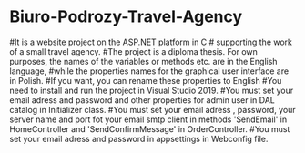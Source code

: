# Biuro-Podrozy-Travel-Agency

#It is a website project on the ASP.NET platform in C # supporting the work of a small travel agency.
#The project is a diploma thesis. For own purposes, the names of the variables or methods etc. are in the English language,
#while the properties names  for the graphical user interface are in Polish.
#If you want, you can rename these properties to English
#You need to install and run the project in Visual Studio 2019.
#You must set your email adress and password and other properties for admin user in DAL catalog in Initializer class.
#You must set your email adress , password, your server name and port fot your email smtp client in methods 'SendEmail' in HomeController and 'SendConfirmMessage' in OrderController.
#You must set your email adress and password in appsettings in Webconfig file.
